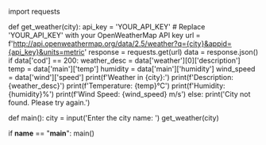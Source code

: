 import requests

def get_weather(city):
    api_key = 'YOUR_API_KEY'  # Replace 'YOUR_API_KEY' with your OpenWeatherMap API key
    url = f'http://api.openweathermap.org/data/2.5/weather?q={city}&appid={api_key}&units=metric'
    response = requests.get(url)
    data = response.json()
    if data['cod'] == 200:
        weather_desc = data['weather'][0]['description']
        temp = data['main']['temp']
        humidity = data['main']['humidity']
        wind_speed = data['wind']['speed']
        print(f'Weather in {city}:')
        print(f'Description: {weather_desc}')
        print(f'Temperature: {temp}°C')
        print(f'Humidity: {humidity}%')
        print(f'Wind Speed: {wind_speed} m/s')
    else:
        print('City not found. Please try again.')

def main():
    city = input('Enter the city name: ')
    get_weather(city)

if __name__ == "__main__":
    main()
